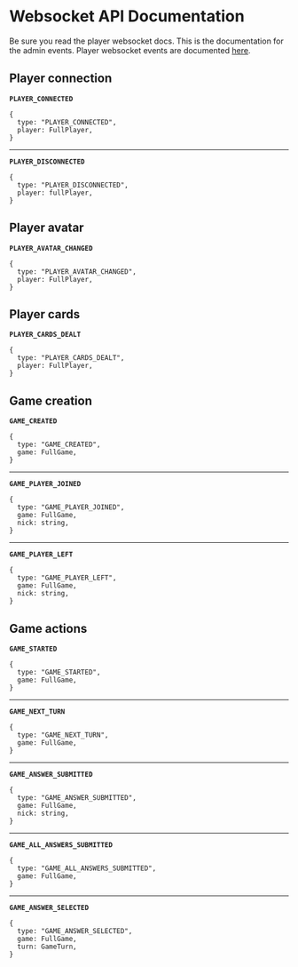 # Websocket API Documentation

Be sure you read the player websocket docs. This is the documentation for the admin events. Player websocket events are documented [here](./websocket.md).

## Player connection

**`PLAYER_CONNECTED`**

```
{
  type: "PLAYER_CONNECTED",
  player: FullPlayer,
}
```

---

**`PLAYER_DISCONNECTED`**

```
{
  type: "PLAYER_DISCONNECTED",
  player: fullPlayer,
}
```

## Player avatar

**`PLAYER_AVATAR_CHANGED`**

```
{
  type: "PLAYER_AVATAR_CHANGED",
  player: FullPlayer,
}
```

## Player cards

**`PLAYER_CARDS_DEALT`**

```
{
  type: "PLAYER_CARDS_DEALT",
  player: FullPlayer,
}
```

## Game creation

**`GAME_CREATED`**

```
{
  type: "GAME_CREATED",
  game: FullGame,
}
```

---

**`GAME_PLAYER_JOINED`**

```
{
  type: "GAME_PLAYER_JOINED",
  game: FullGame,
  nick: string,
}
```

---

**`GAME_PLAYER_LEFT`**

```
{
  type: "GAME_PLAYER_LEFT",
  game: FullGame,
  nick: string,
}
```

## Game actions

**`GAME_STARTED`**

```
{
  type: "GAME_STARTED",
  game: FullGame,
}
```

---

**`GAME_NEXT_TURN`**

```
{
  type: "GAME_NEXT_TURN",
  game: FullGame,
}
```

---

**`GAME_ANSWER_SUBMITTED`**

```
{
  type: "GAME_ANSWER_SUBMITTED",
  game: FullGame,
  nick: string,
}
```

---

**`GAME_ALL_ANSWERS_SUBMITTED`**

```
{
  type: "GAME_ALL_ANSWERS_SUBMITTED",
  game: FullGame,
}
```

---

**`GAME_ANSWER_SELECTED`**

```
{
  type: "GAME_ANSWER_SELECTED",
  game: FullGame,
  turn: GameTurn,
}
```
